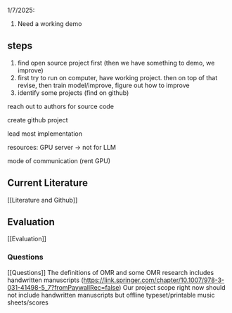 1/7/2025:
1. Need a working demo
## steps
1.  find open source project first (then we have something to demo, we improve)
2. first try to run on computer, have working project. then on top of that revise, then train model/improve, figure out how to improve
3. identify some projects (find on github)

reach out to authors for source code

create github project

lead most implementation

resources: GPU server → not for LLM

mode of communication (rent GPU)

## Current Literature
[[Literature and Github]]

## Evaluation
[[Evaluation]]

### Questions
[[Questions]]
The definitions of OMR and some OMR research includes handwritten manuscripts (https://link.springer.com/chapter/10.1007/978-3-031-41498-5_7?fromPaywallRec=false)
Our project scope right now should not include handwritten manuscripts but offline typeset/printable music sheets/scores